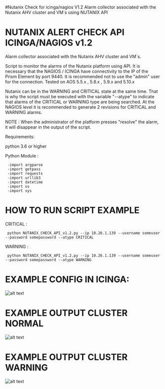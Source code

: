 #Nutanix Check for icinga/nagios V1.2
Alarm collector associated with the Nutanix AHV cluster and VM´s using NUTANIX API

# NUTANIX ALERT CHECK API ICINGA/NAGIOS v1.2

Alarm collector associated with the Nutanix AHV cluster and VM´s.

Script to monitor the alarms of the Nutanix platform using API. It is necessary that the NAGIOS / ICINGA have connectivity to the IP of the Prism Element by port 9440. It is recommended not to use the "admin" user for the connection.
Tested on AOS 5.5.x , 5.8.x , 5.9.x and 5.10.x

Nutanix can be in the WARNING and CRITICAL state at the same time. That is why the script must be executed with the variable "--atype" to indicate that alarms of the CRITICAL or WARNING type are being searched. At the NAGIOS level it is recommended to generate 2 revisions for CRITICAL and WARNING alarms.

NOTE : When the administrator of the platform presses "resolve" the alarm, it will disappear in the output of the script.

Requirements:

python 3.6 or higher

Python Module :

     -import argparse 
     -import getpass 
     -import requests 
     -import urllib3 
     -import datetime 
     -import os 
     -import sys 
     
# HOW TO RUN SCRIPT EXAMPLE
CRITICAL :

     python NUTANIX_CHECK_API_v1.2.py --ip 10.26.1.139 --username someuser --password somepassword --atype CRITICAL

WARNING : 

     python NUTANIX_CHECK_API_v1.2.py --ip 10.26.1.139 --username someuser --password somepassword --atype WARNING


# EXAMPLE CONFIG IN ICINGA:

![alt text](https://github.com/dlira2/Nutanix-check-alarm-for-icinga-nagios/blob/master/HOST_PROFILE_ICINGA.png?raw=true)

# EXAMPLE OUTPUT CLUSTER NORMAL

![alt text](https://github.com/dlira2/Nutanix-check-alarm-for-icinga-nagios/blob/master/NUTANIX_OUTPUT_EXAMPLE%20NO%20ALARM.png?raw=true)

# EXAMPLE OUTPUT CLUSTER WARNING

![alt text](https://github.com/dlira2/Nutanix-check-alarm-for-icinga-nagios/blob/master/NUTANIX_OUTPUT_EXAMPLE_ALARM.png?raw=true)

